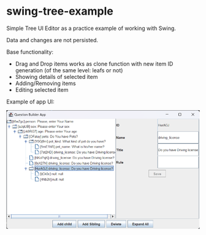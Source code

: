# swing-tree-example

Simple Tree UI Editor as a practice example of working with Swing.
<p/>Data and changes are not persisted.
<p/>Base functionality:

* Drag and Drop items works as clone function with new item ID generation (of the same level: leafs or not)
* Showing details of selected item
* Adding/Removing items
* Editing selected item

<p/> Example of app UI:

![appWindow.png](screenshots%2FappWindow.png)